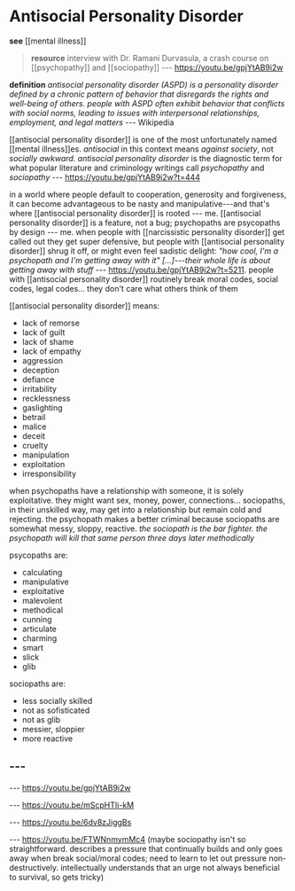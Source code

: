 # Antisocial Personality Disorder

**see** [[mental illness]]

> **resource** interview with Dr. Ramani Durvasula, a crash course on [[psychopathy]] and [[sociopathy]] --- <https://youtu.be/gpjYtAB9i2w>

**definition** _antisocial personality disorder (ASPD) is a personality disorder defined by a chronic pattern of behavior that disregards the rights and well-being of others. people with ASPD often exhibit behavior that conflicts with social norms, leading to issues with interpersonal relationships, employment, and legal matters_ --- Wikipedia

[[antisocial personality disorder]] is one of the most unfortunately named [[mental illness]]es. _antisocial_ in this context means _against society_, not _socially awkward_. _antisocial personality disorder_ is the diagnostic term for what popular literature and criminology writings call _psychopathy_ and _sociopathy_ --- <https://youtu.be/gpjYtAB9i2w?t=444>

in a world where people default to cooperation, generosity and forgiveness, it can become advantageous to be nasty and manipulative---and that's where [[antisocial personality disorder]] is rooted --- me. [[antisocial personality disorder]] is a feature, not a bug; psychopaths are psycopaths by design --- me. when people with [[narcissistic personality disorder]] get called out they get super defensive, but people with [[antisocial personality disorder]] shrug it off, or might even feel sadistic delight: _"how cool, I'm a psychopath and I'm getting away with it" [...]---their whole life is about getting away with stuff_ --- <https://youtu.be/gpjYtAB9i2w?t=5211>. people with [[antisocial personality disorder]] routinely break moral codes, social codes, legal codes... they don't care what others think of them

[[antisocial personality disorder]] means:

- lack of remorse
- lack of guilt
- lack of shame
- lack of empathy
- aggression
- deception
- defiance
- irritability
- recklessness
- gaslighting
- betrail
- malice
- deceit
- cruelty
- manipulation
- exploitation
- irresponsibility

when psychopaths have a relationship with someone, it is solely exploitative. they might want sex, money, power, connections... sociopaths, in their unskilled way, may get into a relationship but remain cold and rejecting. the psychopath makes a better criminal because sociopaths are somewhat messy, sloppy, reactive. _the sociopath is the bar fighter. the psychopath will kill that same person three days later methodically_

psycopaths are:

- calculating
- manipulative
- exploitative
- malevolent
- methodical
- cunning
- articulate
- charming
- smart
- slick
- glib

sociopaths are:

- less socially skilled
- not as sofisticated
- not as glib
- messier, sloppier
- more reactive

## ---

--- <https://youtu.be/gpjYtAB9i2w>

--- <https://youtu.be/mScpHTIi-kM>

--- <https://youtu.be/6dv8zJiggBs>

--- <https://youtu.be/FTWNnmymMc4> (maybe sociopathy isn't so straightforward. describes a pressure that continually builds and only goes away when break social/moral codes; need to learn to let out pressure non-destructively. intellectually understands that an urge not always beneficial to survival, so gets tricky)
